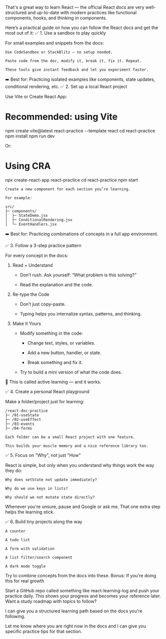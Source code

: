 That's a great way to learn React — the official React docs are very well-structured and up-to-date with modern practices like functional components, hooks, and thinking in components.

Here’s a practical guide on how you can follow the React docs and get the most out of it:
✅ 1. Use a sandbox to play quickly

For small examples and snippets from the docs:

    Use CodeSandbox or StackBlitz – no setup needed.

    Paste code from the doc, modify it, break it, fix it. Repeat.

    These tools give instant feedback and let you experiment faster.

➡️ Best for: Practicing isolated examples like components, state updates, conditional rendering, etc.
✅ 2. Set up a local React project

Use Vite or Create React App:

# Recommended: using Vite
npm create vite@latest react-practice --template react
cd react-practice
npm install
npm run dev

Or:

# Using CRA
npx create-react-app react-practice
cd react-practice
npm start

    Create a new component for each section you’re learning.

    For example:

    src/
    ├─ components/
    │  ├─ StateDemo.jsx
    │  ├─ ConditionalRendering.jsx
    │  └─ EventHandlers.jsx

➡️ Best for: Practicing combinations of concepts in a full app environment.


✅ 3. Follow a 3-step practice pattern

For every concept in the docs:

1. Read + Understand

   * Don’t rush. Ask yourself: “What problem is this solving?”

   * Read the explanation and the code.

2. Re-type the Code

   * Don’t just copy-paste.

   * Typing helps you internalize syntax, patterns, and thinking.

3. Make It Yours

   * Modify something in the code:

     * Change text, styles, or variables.

     * Add a new button, handler, or state.

     * Break something and fix it.

   * Try to build a mini version of what the code does.

🧠 This is called active learning — and it works.



✅ 4. Create a personal React playground

Make a folder/project just for learning:

```
/react-doc-practice
├─ /01-useState
├─ /02-useEffect
├─ /03-events
├─ /04-forms
```

    Each folder can be a small React project with one feature.

    This builds your muscle memory and a nice reference library too.

✅ 5. Focus on "Why", not just "How"

React is simple, but only when you understand why things work the way they do:

    Why does setState not update immediately?

    Why do we use keys in lists?

    Why should we not mutate state directly?

Whenever you're unsure, pause and Google or ask me. That one extra step helps the learning stick.

✅ 6. Build tiny projects along the way

    A counter

    A todo list

    A form with validation

    A list filter/search component

    A dark mode toggle

Try to combine concepts from the docs into these.
Bonus: If you're doing this for real growth

Start a GitHub repo called something like react-learning-log and push your practice daily. This shows your progress and becomes your reference later.
Want a study roadmap with topics to follow?

I can give you a structured learning path based on the docs you're following.

Let me know where you are right now in the docs and I can give you specific practice tips for that section.